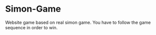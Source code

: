 # Simon-Game
Website game based on real simon game. You have to follow the game sequence in order to win.
